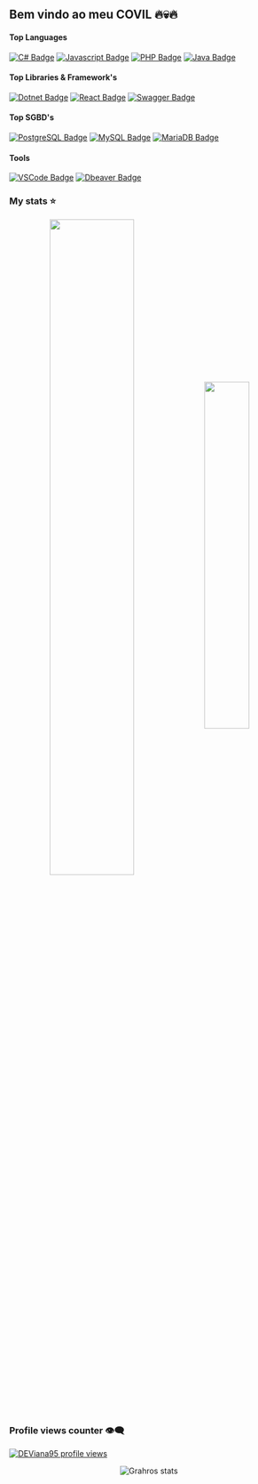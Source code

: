 ## Bem vindo ao meu COVIL 🔥💀🔥

#### Top Languages

[![C# Badge](https://img.shields.io/badge/C%23-239120?style=for-the-badge&logo=csharp&logoColor=white)](#) [![Javascript Badge](https://img.shields.io/badge/JavaScript-F7DF1E?logo=javascript&logoColor=black&style=for-the-badge)](#) [![PHP Badge](https://img.shields.io/badge/PHP-777BB4?logo=php&logoColor=white&style=for-the-badge)](#) [![Java Badge](https://img.shields.io/badge/Java-ED8B00?logo=java&logoColor=white&style=for-the-badge)](#) 

#### Top Libraries & Framework's
[![Dotnet Badge](https://img.shields.io/badge/.NET-512BD4?style=for-the-badge&logo=dotnet&logoColor=white
)](#) [![React Badge](https://img.shields.io/badge/React-20232A?style=for-the-badge&logo=react&logoColor=61DAFB)](#) [![Swagger Badge](https://img.shields.io/badge/Swagger-85EA2D?style=for-the-badge&logo=Swagger&logoColor=white)](#) 


#### Top SGBD's
[![PostgreSQL Badge](https://img.shields.io/badge/PostgreSQL-316192?logo=postgresql&logoColor=white&style=for-the-badge)](#) [![MySQL Badge](https://img.shields.io/badge/MySQL-20232A?logo=mysql&logoColor=white&style=for-the-badge)](#) [![MariaDB Badge](https://img.shields.io/badge/MariaDB-01529E?logo=mariadb&logoColor=white&style=for-the-badge)](#)

#### Tools
[![VSCode Badge](https://img.shields.io/badge/VSCode-0078D4?style=for-the-badge&logo=visual%20studio%20code&logoColor=white)](#) [![Dbeaver Badge](https://img.shields.io/badge/dbeaver-382923?style=for-the-badge&logo=dbeaver&logoColor=white)](#)

### My stats ⭐

<div align="center">
<img width=55% align="center"  src="https://github-readme-streak-stats.herokuapp.com?user=DEViana95&theme=dracula&mode=weekly" />
<img width=40% align="center" src="https://github-readme-stats-git-main-rafaelalexandrino.vercel.app/api/top-langs/?username=DEViana95&show_icons=true&theme=dracula&layout=compact" />
</div>

### Profile views counter 👁️‍🗨️
[![DEViana95 profile views](https://u8views.com/api/v1/github/profiles/172691594/views/day-week-month-total-count.svg)](https://u8views.com/github/DEViana95)

<div align="center">
<img alt="Grahros stats" src="[https://instagram.fpoa41-1.fna.fbcdn.net/v/t51.29350-15/434457300_980105900137499_2104175964023611784_n.webp?stp=dst-jpg_e35&efg=eyJ2ZW5jb2RlX3RhZyI6ImltYWdlX3VybGdlbi44Mjh4ODI4LnNkci5mMjkzNTAifQ&_nc_ht=instagram.fpoa41-1.fna.fbcdn.net&_nc_cat=111&_nc_ohc=vIWFMzvCILwQ7kNvgFk3O5B&edm=AFg4Q8wBAAAA&ccb=7-5&ig_cache_key=MzMzMTY3NDY2MzY5NTI5MTMwMg%3D%3D.2-ccb7-5&oh=00_AYD7epdcZpUb4HqQ__MIcCGn5r02FLYPA63pu_FpslKRtQ&oe=6676DB10&_nc_sid=cf751b](https://i1.sndcdn.com/artworks-NoEzlUmL7vmOgzL2-58834Q-t500x500.jpg)"/>
</div>
